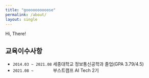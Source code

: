 ```yaml
---
title: "goooooooooose"
permalink: /about/
layout: single
---
```


Hi, There!  


## 교육이수사항
- `2014.03 ~ 2021.08` 세종대학교 정보통신공학과 졸업(GPA 3.79/4.5)  
- `2021.08 ~        ` 부스트캠프 AI Tech 2기
